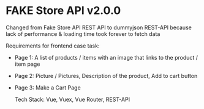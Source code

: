 # FAKE Store API v2.0.0
Changed from Fake Store API REST API to dummyjson REST-API because lack of performance & loading time took forever to fetch data

Requirements for frontend case task: 
  - Page 1:
    A list of products / items with an image that links to the product / item page
 
  - Page 2:
    Picture / Pictures,
    Description of the product,
    Add to cart button
 
  - Page 3:
    Make a Cart Page
    
    Tech Stack: Vue, Vuex, Vue Router, REST-API
